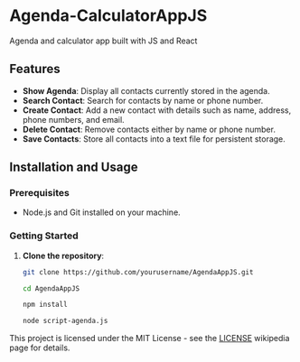 # Agenda-CalculatorAppJS

Agenda and calculator app built with JS and React

## Features

- **Show Agenda**: Display all contacts currently stored in the agenda.
- **Search Contact**: Search for contacts by name or phone number.
- **Create Contact**: Add a new contact with details such as name, address, phone numbers, and email.
- **Delete Contact**: Remove contacts either by name or phone number.
- **Save Contacts**: Store all contacts into a text file for persistent storage.

## Installation and Usage

### Prerequisites

- Node.js and Git installed on your machine.

### Getting Started

1. **Clone the repository**:
   
   ```bash
   git clone https://github.com/yourusername/AgendaAppJS.git
   
   cd AgendaAppJS

   npm install

   node script-agenda.js
   ```

This project is licensed under the MIT License - see the [LICENSE](https://en.wikipedia.org/wiki/MIT_License) wikipedia page for details.
   
